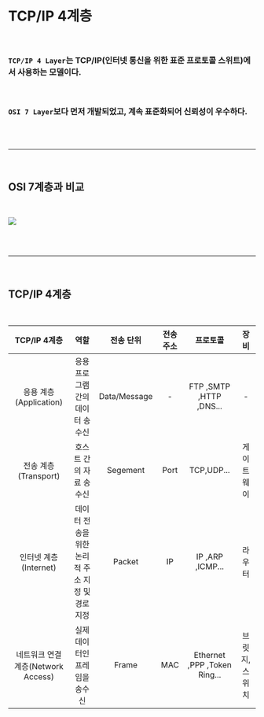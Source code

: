 # **TCP/IP 4계층**
<br>

### `TCP/IP 4 Layer`는 TCP/IP(인터넷 통신을 위한 표준 프로토콜 스위트)에서 사용하는 모델이다.
<br>

### `OSI 7 Layer`보다 먼저 개발되었고, 계속 표준화되어 신뢰성이 우수하다.

<br>
<br>

- - -

<br>

## **OSI 7계층과 비교**

<br>

![](https://velog.velcdn.com/images/younghyun/post/49a52ac3-e234-4c68-9d69-11b376edb49c/image.png)

<br><br>

- - -

<br>

## **TCP/IP 4계층**

<br>

|TCP/IP 4계층|역할|전송 단위|전송 주소|프로토콜|장비|
|:---:|:---:|:---:|:---:|:---:|:---:|
|응용 계층(Application)|응용프로그램 간의 데이터 송수신|Data/Message|-|FTP ,SMTP ,HTTP ,DNS...|-|
|전송 계층(Transport)|호스트 간의 자료 송수신|Segement|Port|TCP,UDP...|게이트웨이|
|인터넷 계층(Internet)|데이터 전송을 위한 논리적 주소 지정 및 경로 지정|Packet|IP|IP ,ARP ,ICMP...|라우터|
|네트워크 연결 계층(Network Access)|실제 데이터인 프레임을 송수신|Frame|MAC|Ethernet ,PPP ,Token Ring...|브릿지, 스위치|